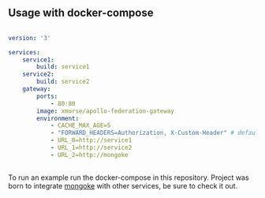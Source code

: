 
## Usage with docker-compose

```yml

version: '3'

services:
    service1:
        build: service1
    service2:
        build: service2
    gateway:
        ports:
            - 80:80
        image: xmorse/apollo-federation-gateway
        environment: 
            - CACHE_MAX_AGE=5
            - "FORWARD_HEADERS=Authorization, X-Custom-Header" # default is Authorization, pass '' to reset
            - URL_0=http://service1
            - URL_1=http://service2
            - URL_2=http://mongoke
                
```

To run an example run the docker-compose in this repository.
Project was born to integrate [mongoke](https://github.com/remorses/mongoke) with other services, be sure to check it out.
